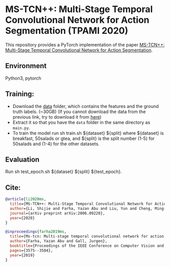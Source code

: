 # MS-TCN++: Multi-Stage Temporal Convolutional Network for Action Segmentation (TPAMI 2020)

This repository provides a PyTorch implementation of the paper [MS-TCN++: Multi-Stage Temporal Convolutional Network for Action Segmentation](https://arxiv.org/pdf/2006.09220.pdf).

## Environment
Python3, pytorch

## Training:
* Download the [data](https://mega.nz/#!O6wXlSTS!wcEoDT4Ctq5HRq_hV-aWeVF1_JB3cacQBQqOLjCIbc8) folder, which contains the features and the ground truth labels. (~30GB) (If you cannot download the data from the previous link, try to download it from [here](https://zenodo.org/record/3625992#.Xiv9jGhKhPY))
* Extract it so that you have the `data` folder in the same directory as `main.py`.
* To train the model run sh train.sh ${dataset} ${split} where ${dataset} is breakfast, 50salads or gtea, and ${split} is the split number (1-5) for 50salads and (1-4) for the other datasets.

## Evaluation
Run sh test_epoch.sh ${dataset} ${split} ${test_epoch}.


## Cite:
```BibTeX
@article{li2020ms,
  title={MS-TCN++: Multi-Stage Temporal Convolutional Network for Action Segmentation},
  author={Li, Shijie and Farha, Yazan Abu and Liu, Yun and Cheng, Ming-Ming and Gall, Juergen},
  journal={arXiv preprint arXiv:2006.09220},
  year={2020}
}

@inproceedings{farha2019ms,
  title={Ms-tcn: Multi-stage temporal convolutional network for action segmentation},
  author={Farha, Yazan Abu and Gall, Jurgen},
  booktitle={Proceedings of the IEEE Conference on Computer Vision and Pattern Recognition},
  pages={3575--3584},
  year={2019}
}

```
